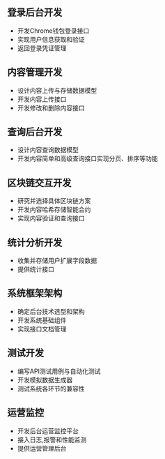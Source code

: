 ## 登录后台开发

- 开发Chrome钱包登录接口
- 实现用户信息获取和验证
- 返回登录凭证管理

## 内容管理开发

- 设计内容上传与存储数据模型
- 开发内容上传接口
- 开发修改和删除内容接口

## 查询后台开发

- 设计内容查询数据模型
- 开发内容简单和高级查询接口实现分页、排序等功能

## 区块链交互开发

- 研究并选择具体区块链方案
- 开发内容哈希存储智能合约
- 实现内容验证和查询接口

## 统计分析开发

- 收集并存储用户扩展字段数据
- 提供统计接口

## 系统框架架构

- 确定后台技术选型和架构
- 开发系统基础组件
- 实现接口文档管理

## 测试开发

- 编写API测试用例与自动化测试
- 开发模拟数据生成器
- 测试系统各环节的兼容性

## 运营监控

- 开发后台运营监控平台
- 接入日志,报警和性能监测
- 提供运营管理后台